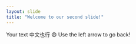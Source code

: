 ```yaml
---
layout: slide
title: "Welcome to our second slide!"
---
```

Your text 中文也行 😄
Use the left arrow to go back!
